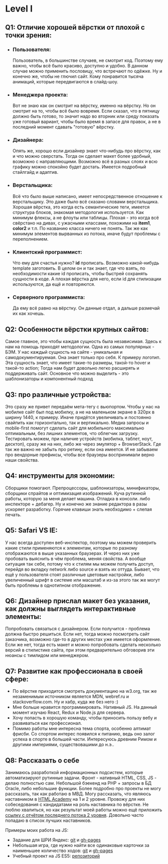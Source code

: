 <h1>Level I</h1>

<h2>Q1: Отличие хорошей вёрстки от плохой с точки зрения:</h2>
<ul>
  <li>
    <h3>Пользователя:</h3>
    <p>Пользователь, в большинстве случаев, не смотрит код. Поэтому ему важно, чтобы всё было красиво, доступно и удобно. В данном случае можно применить пословицу, что встречают по одёжке. Ну и конечно же, чтобы не глючил сайт. Кому понравится тысяча анимаций, которые передвигаются в слайд-шоу.</p>
  </li>
  <li>
    <h3>Менеджера проекта:</h3>
    <p>Вот не знаю как он смотрит на вёрстку, именно на вёрстку. Но он смотрит на то, чтобы всё было вовремя. Если сказал, что в пятницу должно быть готово, то значит надо во вторник или среду показать уже готовый вариант, чтобы было время в запасе для правок, а не в последний момент сдавать "готовую" вёрстку.</p>
  </li>
  <li>
    <h3>Дизайнера:</h3>
    <p>Опять же, хорошо если дизайнер знает что-нибудь про вёрстку, как и что можно сверстать. Тогда он сделает макет более удобный, возможно с направляющими. Возможно всё в разных слоях и всю графику можно спокойно будет достать. Имеется подробный стайлгайд и адаптив.</p>
  </li>
  <li>
    <h3>Верстальщика:</h3>
    <p>Всё что было выше написано, имеет непосредственное отношение к верстальщику. Это даже было всё сказано словами верстальщика. Хорошая вёрстка, это когда есть семантические теги, имеется структура блоков, знакомая методология используется. Как минимум флексы, а не флоуты или таблицы. Плохая - это когда всё свёрстано на дивах, с ужасными классами, похожими на <b>item1</b>, <b>color2</b> и т.п. По названию класса ничего не понять. Так же как минимум элементов вырванных из потока, иначе будут проблемы с переполнением.</p>
  </li>
  <li>
    <h3>Клиентский программист:</h3>
    <p>Что ему для счастья нужно? <b>id</b> прописать. Возможно какой-нибудь template заготовить. В целом он и так знает, где что взять, по необходимости какие id прописать, чтобы быстрей сохранять сущности в коде. А плохая вёрстка для него, если id для стилизации используются, да ещё и повторяются.</p>
  </li>
  <li>
    <h3>Серверного программиста:</h3>
    <p>Да ему всё равно на вёрстку. Он данные отдал, а дальше размечай их как хочешь.</p>
  </li>
</ul>

<h2>Q2: Особенности вёрстки крупных сайтов:</h2>
<p>Самое главное, это чтобы каждая сущность была независимая. Здесь к нам на помощь приходят методологии. Одна из самых популярных - БЭМ. У нас каждый сущность на сайте - уникальная и самодокументируемая. Она знает только про себя. К примеру логотип. Эта сущность знает, что имеет такие-то размеры, такой-то hover и такой-то action; Тогда нам будет довольно легко расширять и поддерживать сайт. Основное что можно выделить - это шаблонизаторы и компонентный подход</p>

<h2>Q3: про различные устройства:</h2>
<p>Это сразу же привет передаём мета-тегу с вьюпортом. Чтобы у нас на мобилке сайт был под мобилку, а не на маленьком экране в 320рх в ширину 1440, к примеру. Иначе придётся увеличивать и постоянно свайпить как горизонтально, так и вертикально. Медиа запросы и mobile-first помогут сделать сайт для мобильного максимально оптимальным, без лишних элементов, что облегчик загрузку. Тестировать можем, при наличие устройств (мобилка, таблет, ноут, десктоп), сразу же на них, либо же через эмулятор + BrowserStack. Где так же важно не забыть про ретину, если она имеется. И не забываем про вендорные префиксы, чтобы все браузеры воспринимали верно наши свойства.</p>

<h2>Q4: инструменты для экономии:</h2>
<p>Сборщики помогают. Препроцессоры, шаблонизаторы, минификаторы, сборщики спрайтов и оптимизация изображений. Куча рутинной работы, которую за меня делает машина. Отладка в консоли. либо инспекторе + дебагер. Ну и конечно же знание редактора в разы ускоряет разработку. Горячие клавиши знать необходимо + слепая печать. </p>

<h2>Q5: Safari VS IE:</h2>
<p>У нас всегда доступен веб-инспектор, поэтому мы можем проверить какие стили применяются к элементам, которые по разному отображаются в выше указанных браузерах. И через них уже пробовать выяснить в чём проблема, меняя свойства. А вообще ситуация так себе, потому что к стилям мы можем получить доступ, перейдя во вкладку network либо source и взять их оттуда. Бывает, что ещё у пользователя стоят различные цветовые настройки, либо увеличенный шрифт в системе или масштаб и из-за этого так же могут быть проблемы в однотипном отображение.</p>

<h2>Q6: Дизайнер прислал макет без указания, как должны выглядеть интерактивные элементы:</h2>
<p>Попробовать связаться с дизайнером. Если получится - проблема должна быстро решиться. Если нет, тогда можно посмотреть сайт заказчика, возможно где-то в других местах уже имеется оформление. Если же нет, тогда есть макет и можно попробовать сделать несколько версий в стилистике сайта, при этом предварительно обговорив эти нюансы с тимлидом или менеджером.</p>

<h2>Q7: Развитие как профессионала в своей сфере:</h2>
<ul>
  <li>По вёрстке приходится смотреть документацию на w3.org, так же незаменимым источником является MDN, webref.ru и stackoverflow.com. Ну и хабр, куда же без него :)</li>
  <li>Мне больше нравится программировать. Нативный JS. На данный момент изучаю React, Redux и Node.js для сервера.</li>
  <li>Хочу попасть в хорошую команду, чтобы приносить пользу вебу и развиваться как профессионал.</li>
  <li>Помимо работы мне интересна тема спорта, особенно алтимат фрисби. Со спортом интерес появился к питанию, ведь оно залог успеха в спорте в большей части. Интересуюсь древним Римом и другими империями, существовашими до н.э..</li>
</ul>

<h2>Q8: Рассказать о себе</h2>
<p>Занимаюсь разработкой информационных подсистем, которые автоматизируют рутинные задачи. Фронт - нативный HTML, CSS, JS - делаю полностью сам. Небольшой бэекенд на PHP + запросы в БД Oracle, либо небольшие функции. Более подробно про проекты не могу рассказать, так как работаю в МВД. Могу рассказать, что являюсь наставником в <a href="https://htmlacademy.ru/">HTML Academy</a> на 1 и 2 уровне. Провожу для них собеседования с кандидатами на роль наставника по вёрстке. Не люблю хвалиться, но как результат моей работы можно ещё приложить <a href="https://htmlacademy.ru/blog/299-online-intensive-adaptive">ссылку с отчётом последнего потока 2 уровня</a>. Довольно часто попадаю в список лучших наставников.</p>
<p>Примеры моих работа на JS:</p>
<ul>
  <li>Задание для ШРИ Яндекс: <a href="https://github.com/alex-koshara/YaTest">git</a> и <a href="https://alex-koshara.github.io/YaTest/">gh-pages</a></li>
  <li>Небольшая игра, где нужно найти все одинаковые карточки за наименьшее количество ходов: <a href="https://github.com/alex-koshara/JetRuby">git</a> и <a href="https://alex-koshara.github.io/JetRuby/">gh-pages</a></li>
  <li>Учебный проект на JS ES5: <a href="https://github.com/alex-koshara/kekstagram">репозиторий</a></li>
</ul>